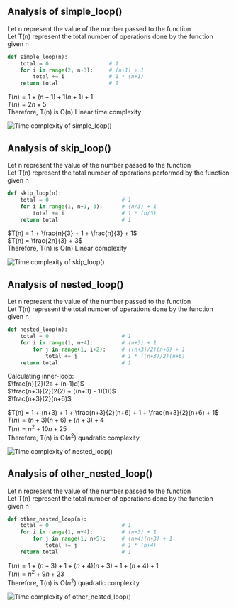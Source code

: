 ## Analysis of simple_loop()

Let n represent the value of the number passed to the function<br>
Let T(n) represent the total number of operations done by the function given n 

```python
def simple_loop(n):
    total = 0                   # 1
    for i in range(2, n+3):     # (n+1) + 1
        total += i              # 1 * (n+1)
    return total                # 1
```

$T(n) = 1 + (n+1) + 1 (n+1) + 1$<br>
$T(n) = 2n + 5$<br>
Therefore, T(n) is O(n) Linear time complexity

![Time complexity of simple_loop()](https://github.com/user-attachments/assets/60d9c245-fa00-428f-ad30-fba49d5e6e1e)

## Analysis of skip_loop()

Let n represent the value of the number passed to the function<br>
Let T(n) represent the total number of operations performed by the function given n

```python
def skip_loop(n):
    total = 0                       # 1
    for i in range(1, n+1, 3):      # (n/3) + 1
        total += i                  # 1 * (n/3)
    return total                    # 1
```

$T(n) = 1 + \frac{n}{3} + 1 + \frac{n}{3} + 1$<br>
$T(n) = \frac{2n}{3} + 3$<br>
Therefore, T(n) is O(n) Linear complexity

![Time complexity of skip_loop()](https://github.com/user-attachments/assets/1649452b-7629-4bd1-960e-d1a8acbc3e3b)

## Analysis of nested_loop()

Let n represent the value of the number passed to the function<br>
Let T(n) represent the total number of operations done by the function given n

```python
def nested_loop(n):
    total = 0                       # 1
    for i in range(1, n+4):         # (n+3) + 1
        for j in range(1, i+2):     # ((n+3)/2)(n+6) + 1
            total += j              # 1 * ((n+3)/2)(n+6)
    return total                    # 1
```

Calculating inner-loop:<br>
$\frac{n}{2}(2a + (n-1)d)$<br>
$\frac{n+3}{2}(2(2) + ((n+3) - 1)(1))$<br>
$\frac{n+3}{2}(n+6)$<br>

$T(n) = 1 + (n+3) + 1 + \frac{n+3}{2}(n+6) + 1 + \frac{n+3}{2}(n+6) + 1$<br>
$T(n) = (n+3)(n+6) + (n+3) + 4$<br>
$T(n) = n^2 + 10n + 25$<br>
Therefore, T(n) is O($n^2$) quadratic complexity

![Time complexity of nested_loop()](https://github.com/user-attachments/assets/b66a3e39-c6c9-43f0-82f9-801ee8b35b47)

## Analysis of other_nested_loop()

Let n represent the value of the number passed to the function<br>
Let T(n) represent the total number of operations done by the function given n

```python
def other_nested_loop(n):
    total = 0                       # 1
    for i in range(1, n+4):         # (n+3) + 1
        for j in range(1, n+5):     # (n+4)(n+3) + 1
            total += j              # 1 * (n+4)
    return total                    # 1
```

$T(n) = 1 + (n+3) + 1 + (n+4)(n+3) + 1 + (n+4) + 1$<br>
$T(n) = n^2 + 9n + 23$<br>
Therefore, T(n) is O($n^2$) quadratic complexity

![Time complexity of other_nested_loop()](https://github.com/user-attachments/assets/2ad688ef-ff6f-47ff-821d-79935502c730)
